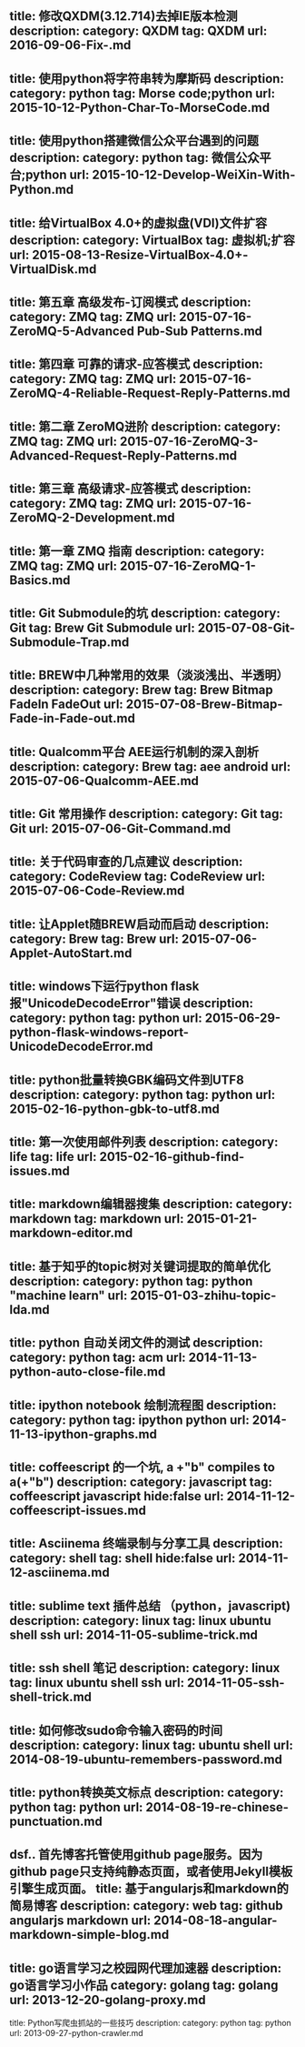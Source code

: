 title: 修改QXDM(3.12.714)去掉IE版本检测
description:
category: QXDM
tag: QXDM
url: 2016-09-06-Fix-.md
-------
title: 使用python将字符串转为摩斯码
description:
category: python
tag: Morse code;python
url: 2015-10-12-Python-Char-To-MorseCode.md
-------
title: 使用python搭建微信公众平台遇到的问题
description:
category: python
tag: 微信公众平台;python
url: 2015-10-12-Develop-WeiXin-With-Python.md
-------
title: 给VirtualBox 4.0+的虚拟盘(VDI)文件扩容
description:
category: VirtualBox
tag: 虚拟机;扩容
url: 2015-08-13-Resize-VirtualBox-4.0+-VirtualDisk.md
-------
title: 第五章 高级发布-订阅模式
description:
category: ZMQ
tag: ZMQ
url: 2015-07-16-ZeroMQ-5-Advanced Pub-Sub Patterns.md
-------
title: 第四章 可靠的请求-应答模式
description:
category: ZMQ
tag: ZMQ
url: 2015-07-16-ZeroMQ-4-Reliable-Request-Reply-Patterns.md
-------
title: 第二章 ZeroMQ进阶
description:
category: ZMQ
tag: ZMQ
url: 2015-07-16-ZeroMQ-3-Advanced-Request-Reply-Patterns.md
-------
title: 第三章 高级请求-应答模式
description:
category: ZMQ
tag: ZMQ
url: 2015-07-16-ZeroMQ-2-Development.md
-------
title: 第一章 ZMQ 指南
description:
category: ZMQ
tag: ZMQ
url: 2015-07-16-ZeroMQ-1-Basics.md
-------
title: Git Submodule的坑
description:
category: Git
tag: Brew Git Submodule
url: 2015-07-08-Git-Submodule-Trap.md
-------
title: BREW中几种常用的效果（淡淡浅出、半透明）
description:
category: Brew
tag: Brew Bitmap FadeIn FadeOut
url: 2015-07-08-Brew-Bitmap-Fade-in-Fade-out.md
-------
title: Qualcomm平台 AEE运行机制的深入剖析
description:
category: Brew
tag: aee android
url: 2015-07-06-Qualcomm-AEE.md
-------
title: Git 常用操作
description:
category: Git
tag: Git
url: 2015-07-06-Git-Command.md
-------
title: 关于代码审查的几点建议
description:
category: CodeReview
tag: CodeReview
url: 2015-07-06-Code-Review.md
-------
title: 让Applet随BREW启动而启动
description:
category: Brew
tag: Brew
url: 2015-07-06-Applet-AutoStart.md
-------
title: windows下运行python flask报"UnicodeDecodeError"错误
description:
category: python
tag: python
url: 2015-06-29-python-flask-windows-report-UnicodeDecodeError.md
-------
title: python批量转换GBK编码文件到UTF8
description:
category: python
tag: python
url: 2015-02-16-python-gbk-to-utf8.md
-------
title: 第一次使用邮件列表
description:
category: life
tag: life
url: 2015-02-16-github-find-issues.md
-------
title: markdown编辑器搜集
description: 
category: markdown
tag: markdown
url: 2015-01-21-markdown-editor.md
-------
title: 基于知乎的topic树对关键词提取的简单优化
description: 
category: python 
tag: python "machine learn"
url: 2015-01-03-zhihu-topic-lda.md
-------
title: python 自动关闭文件的测试
description: 
category: python
tag: acm
url: 2014-11-13-python-auto-close-file.md
-------
title: ipython notebook 绘制流程图
description: 
category: python
tag: ipython python
url: 2014-11-13-ipython-graphs.md
-------
title: coffeescript 的一个坑, a +"b" compiles to a(+"b") 
description: 
category: javascript
tag: coffeescript javascript
hide:false
url: 2014-11-12-coffeescript-issues.md
-------
title: Asciinema 终端录制与分享工具
description: 
category: shell 
tag: shell
hide:false
url: 2014-11-12-asciinema.md
-------
title: sublime text 插件总结 （python，javascript)
description: 
category: linux
tag: linux ubuntu shell ssh
url: 2014-11-05-sublime-trick.md
-------
title: ssh shell 笔记
description: 
category: linux
tag: linux ubuntu shell ssh
url: 2014-11-05-ssh-shell-trick.md
-------
title: 如何修改sudo命令输入密码的时间
description: 
category: linux
tag: ubuntu shell
url: 2014-08-19-ubuntu-remembers-password.md
-------
title: python转换英文标点
description: 
category: python
tag: python
url: 2014-08-19-re-chinese-punctuation.md
-------
dsf.. 首先博客托管使用github page服务。因为github page只支持纯静态页面，或者使用Jekyll模板引擎生成页面。
title: 基于angularjs和markdown的简易博客
description: 
category: web
tag: github angularjs markdown
url: 2014-08-18-angular-markdown-simple-blog.md
-------
title: go语言学习之校园网代理加速器
description: go语言学习小作品
category: golang
tag: golang
url: 2013-12-20-golang-proxy.md
-------
title: Python写爬虫抓站的一些技巧
description: 
category: python
tag: python
url: 2013-09-27-python-crawler.md